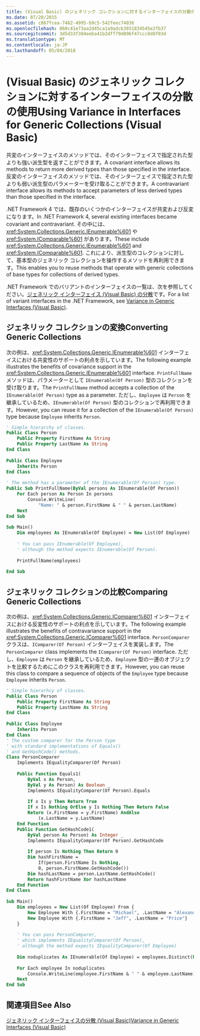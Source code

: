 ```yaml
---
title: (Visual Basic) のジェネリック コレクションに対するインターフェイスの分散の使用
ms.date: 07/20/2015
ms.assetid: c867fcea-7462-4995-b9c5-542feec74036
ms.openlocfilehash: 860c41e73aa2d45ca1a9adcb3031834545e2fb37
ms.sourcegitcommit: 3d5d33f384eeba41b2dff79d096f47ccc8d8f03d
ms.translationtype: MT
ms.contentlocale: ja-JP
ms.lasthandoff: 05/04/2018
---
```

# <a name="using-variance-in-interfaces-for-generic-collections-visual-basic"></a><span data-ttu-id="29a67-102">(Visual Basic) のジェネリック コレクションに対するインターフェイスの分散の使用</span><span class="sxs-lookup"><span data-stu-id="29a67-102">Using Variance in Interfaces for Generic Collections (Visual Basic)</span></span>
<span data-ttu-id="29a67-103">共変のインターフェイスのメソッドでは、そのインターフェイスで指定された型よりも強い派生型を返すことができます。</span><span class="sxs-lookup"><span data-stu-id="29a67-103">A covariant interface allows its methods to return more derived types than those specified in the interface.</span></span> <span data-ttu-id="29a67-104">反変のインターフェイスのメソッドでは、そのインターフェイスで指定された型よりも弱い派生型のパラメーターを受け取ることができます。</span><span class="sxs-lookup"><span data-stu-id="29a67-104">A contravariant interface allows its methods to accept parameters of less derived types than those specified in the interface.</span></span>  
  
 <span data-ttu-id="29a67-105">.NET Framework 4 では、既存のいくつかのインターフェイスが共変および反変になります。</span><span class="sxs-lookup"><span data-stu-id="29a67-105">In .NET Framework 4, several existing interfaces became covariant and contravariant.</span></span> <span data-ttu-id="29a67-106">その中には、<xref:System.Collections.Generic.IEnumerable%601> や <xref:System.IComparable%601> があります。</span><span class="sxs-lookup"><span data-stu-id="29a67-106">These include <xref:System.Collections.Generic.IEnumerable%601> and <xref:System.IComparable%601>.</span></span> <span data-ttu-id="29a67-107">これにより、派生型のコレクションに対して、基本型のジェネリック コレクションを操作するメソッドを再利用できます。</span><span class="sxs-lookup"><span data-stu-id="29a67-107">This enables you to reuse methods that operate with generic collections of base types for collections of derived types.</span></span>  
  
 <span data-ttu-id="29a67-108">.NET Framework でのバリアントのインターフェイスの一覧は、次を参照してください。[ジェネリック インターフェイス (Visual Basic) の分散](../../../../visual-basic/programming-guide/concepts/covariance-contravariance/variance-in-generic-interfaces.md)です。</span><span class="sxs-lookup"><span data-stu-id="29a67-108">For a list of variant interfaces in the .NET Framework, see [Variance in Generic Interfaces (Visual Basic)](../../../../visual-basic/programming-guide/concepts/covariance-contravariance/variance-in-generic-interfaces.md).</span></span>  
  
## <a name="converting-generic-collections"></a><span data-ttu-id="29a67-109">ジェネリック コレクションの変換</span><span class="sxs-lookup"><span data-stu-id="29a67-109">Converting Generic Collections</span></span>  
 <span data-ttu-id="29a67-110">次の例は、<xref:System.Collections.Generic.IEnumerable%601> インターフェイスにおける共変性のサポートの利点を示しています。</span><span class="sxs-lookup"><span data-stu-id="29a67-110">The following example illustrates the benefits of covariance support in the <xref:System.Collections.Generic.IEnumerable%601> interface.</span></span> <span data-ttu-id="29a67-111">`PrintFullName` メソッドは、パラメーターとして `IEnumerable(Of Person)` 型のコレクションを受け取ります。</span><span class="sxs-lookup"><span data-stu-id="29a67-111">The `PrintFullName` method accepts a collection of the `IEnumerable(Of Person)` type as a parameter.</span></span> <span data-ttu-id="29a67-112">ただし、`Employee` は `Person` を継承しているため、`IEnumerable(Of Person)` 型のコレクションで再利用できます。</span><span class="sxs-lookup"><span data-stu-id="29a67-112">However, you can reuse it for a collection of the `IEnumerable(Of Person)` type because `Employee` inherits `Person`.</span></span>  
  
```vb  
' Simple hierarchy of classes.  
Public Class Person  
    Public Property FirstName As String  
    Public Property LastName As String  
End Class  
  
Public Class Employee  
    Inherits Person  
End Class  
  
' The method has a parameter of the IEnumerable(Of Person) type.  
Public Sub PrintFullName(ByVal persons As IEnumerable(Of Person))  
    For Each person As Person In persons  
        Console.WriteLine(  
            "Name: " & person.FirstName & " " & person.LastName)  
    Next  
End Sub  
  
Sub Main()  
    Dim employees As IEnumerable(Of Employee) = New List(Of Employee)  
  
    ' You can pass IEnumerable(Of Employee),   
    ' although the method expects IEnumerable(Of Person).  
  
    PrintFullName(employees)  
  
End Sub  
```  
  
## <a name="comparing-generic-collections"></a><span data-ttu-id="29a67-113">ジェネリック コレクションの比較</span><span class="sxs-lookup"><span data-stu-id="29a67-113">Comparing Generic Collections</span></span>  
 <span data-ttu-id="29a67-114">次の例は、<xref:System.Collections.Generic.IComparer%601> インターフェイスにおける反変性のサポートの利点を示しています。</span><span class="sxs-lookup"><span data-stu-id="29a67-114">The following example illustrates the benefits of contravariance support in the <xref:System.Collections.Generic.IComparer%601> interface.</span></span> <span data-ttu-id="29a67-115">`PersonComparer` クラスは、`IComparer(Of Person)` インターフェイスを実装します。</span><span class="sxs-lookup"><span data-stu-id="29a67-115">The `PersonComparer` class implements the `IComparer(Of Person)` interface.</span></span> <span data-ttu-id="29a67-116">ただし、`Employee` は `Person` を継承しているため、`Employee` 型の一連のオブジェクトを比較するためにこのクラスを再利用できます。</span><span class="sxs-lookup"><span data-stu-id="29a67-116">However, you can reuse this class to compare a sequence of objects of the `Employee` type because `Employee` inherits `Person`.</span></span>  
  
```vb  
' Simple hierarhcy of classes.  
Public Class Person  
    Public Property FirstName As String  
    Public Property LastName As String  
End Class  
  
Public Class Employee  
    Inherits Person  
End Class  
' The custom comparer for the Person type  
' with standard implementations of Equals()  
' and GetHashCode() methods.  
Class PersonComparer  
    Implements IEqualityComparer(Of Person)  
  
    Public Function Equals1(  
        ByVal x As Person,  
        ByVal y As Person) As Boolean _  
        Implements IEqualityComparer(Of Person).Equals  
  
        If x Is y Then Return True  
        If x Is Nothing OrElse y Is Nothing Then Return False  
        Return (x.FirstName = y.FirstName) AndAlso  
            (x.LastName = y.LastName)  
    End Function  
    Public Function GetHashCode1(  
        ByVal person As Person) As Integer _  
        Implements IEqualityComparer(Of Person).GetHashCode  
  
        If person Is Nothing Then Return 0  
        Dim hashFirstName =  
            If(person.FirstName Is Nothing,  
            0, person.FirstName.GetHashCode())  
        Dim hashLastName = person.LastName.GetHashCode()  
        Return hashFirstName Xor hashLastName  
    End Function  
End Class  
  
Sub Main()  
    Dim employees = New List(Of Employee) From {  
        New Employee With {.FirstName = "Michael", .LastName = "Alexander"},  
        New Employee With {.FirstName = "Jeff", .LastName = "Price"}  
    }  
  
    ' You can pass PersonComparer,   
    ' which implements IEqualityComparer(Of Person),  
    ' although the method expects IEqualityComparer(Of Employee)  
  
    Dim noduplicates As IEnumerable(Of Employee) = employees.Distinct(New PersonComparer())  
  
    For Each employee In noduplicates  
        Console.WriteLine(employee.FirstName & " " & employee.LastName)  
    Next  
End Sub  
```  
  
## <a name="see-also"></a><span data-ttu-id="29a67-117">関連項目</span><span class="sxs-lookup"><span data-stu-id="29a67-117">See Also</span></span>  
 [<span data-ttu-id="29a67-118">ジェネリック インターフェイスの分散 (Visual Basic)</span><span class="sxs-lookup"><span data-stu-id="29a67-118">Variance in Generic Interfaces (Visual Basic)</span></span>](../../../../visual-basic/programming-guide/concepts/covariance-contravariance/variance-in-generic-interfaces.md)
